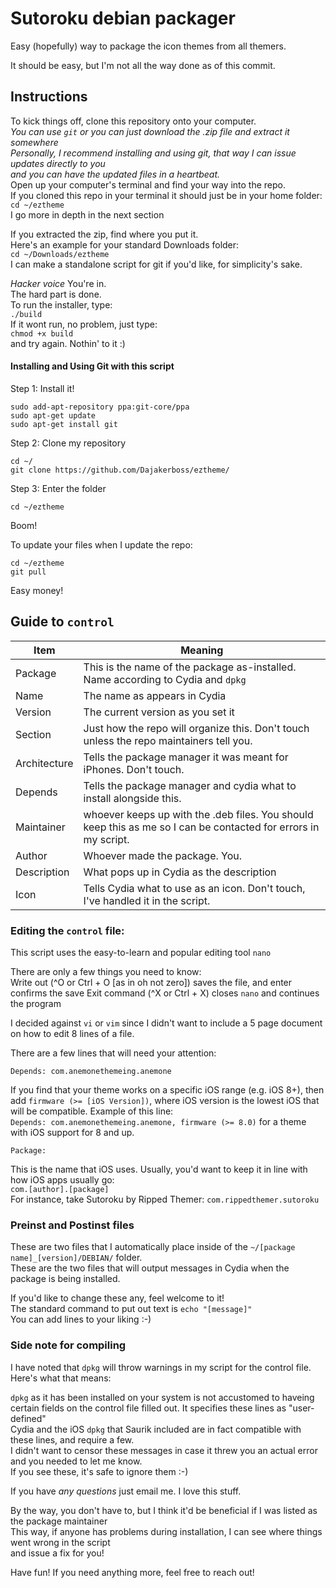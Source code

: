 # Sutoroku debian packager
Easy (hopefully) way to package the icon themes from all themers.

It should be easy, but I'm not all the way done as of this commit.

## Instructions
To kick things off, clone this repository onto your computer.  
*You can use `git` or you can just download the .zip file and extract it somewhere*  
*Personally, I recommend installing and using git, that way I can issue updates directly to you*  
*and you can have the updated files in a heartbeat.*  
Open up your computer's terminal and find your way into the repo.  
If you cloned this repo in your terminal it should just be in your home folder:  
`cd ~/eztheme`  
I go more in depth in the next section

If you extracted the zip, find where you put it.  
Here's an example for your standard Downloads folder:  
`cd ~/Downloads/eztheme`  
I can make a standalone script for git if you'd like, for simplicity's sake.

*Hacker voice* You're in.  
The hard part is done.  
To run the installer, type:  
`./build`  
If it wont run, no problem, just type:  
`chmod +x build`  
and try again. Nothin' to it :)  

#### Installing and Using Git with this script

Step 1: Install it!
```
sudo add-apt-repository ppa:git-core/ppa
sudo apt-get update
sudo apt-get install git
```

Step 2: Clone my repository
```
cd ~/
git clone https://github.com/Dajakerboss/eztheme/
```

Step 3: Enter the folder
```
cd ~/eztheme
```

Boom!

To update your files when I update the repo:
```
cd ~/eztheme
git pull
```

Easy money!


## Guide to `control`

Item | Meaning
--- | ---
Package | This is the name of the package as-installed. Name according to Cydia and `dpkg`
Name | The name as appears in Cydia
Version | The current version as you set it
Section | Just how the repo will organize this. Don't touch unless the repo maintainers tell you.
Architecture | Tells the package manager it was meant for iPhones. Don't touch.
Depends | Tells the package manager and cydia what to install alongside this.
Maintainer | whoever keeps up with the .deb files. You should keep this as me so I can be contacted for errors in my script.
Author | Whoever made the package. You.
Description | What pops up in Cydia as the description
Icon | Tells Cydia what to use as an icon. Don't touch, I've handled it in the script.

### Editing the `control` file:
This script uses the easy-to-learn and popular editing tool `nano`

There are only a few things you need to know:  
Write out (^O or Ctrl + O [as in oh not zero]) saves the file, and enter confirms the save
Exit command (^X or Ctrl + X) closes `nano` and continues the program

I decided against `vi` or `vim` since I didn't want to include a 5 page document on how to edit 8 lines of a file.

There are a few lines that will need your attention:

```
Depends: com.anemonethemeing.anemone
```
If you find that your theme works on a specific iOS range (e.g. iOS 8+), then add `firmware (>= [iOS Version])`, where iOS version is the lowest iOS that will be compatible.
Example of this line:  
`Depends: com.anemonethemeing.anemone, firmware (>= 8.0)` for a theme with iOS support for 8 and up.

```
Package: 
```
This is the name that iOS uses. Usually, you'd want to keep it in line with how iOS apps usually go:  
`com.[author].[package]`  
For instance, take Sutoroku by Ripped Themer:
`com.rippedthemer.sutoroku`

### Preinst and Postinst files

These are two files that I automatically place inside of the `~/[package name]_[version]/DEBIAN/` folder.  
These are the two files that will output messages in Cydia when the package is being installed.

If you'd like to change these any, feel welcome to it!  
The standard command to put out text is `echo "[message]"`  
You can add lines to your liking :-)

### Side note for compiling
I have noted that `dpkg` will throw warnings in my script for the control file. Here's what that means:

`dpkg` as it has been installed on your system is not accustomed to haveing certain fields on the control file filled out. It specifies these lines as "user-defined"  
Cydia and the iOS `dpkg` that Saurik included are in fact compatible with these lines, and require a few.  
I didn't want to censor these messages in case it threw you an actual error and you needed to let me know.  
If you see these, it's safe to ignore them :-)  



If you have *any questions* just email me. I love this stuff.

By the way, you don't have to, but I think it'd be beneficial if I was listed as the package maintainer  
This way, if anyone has problems during installation, I can see where things went wrong in the script  
and issue a fix for you!

Have fun! If you need anything more, feel free to reach out!
